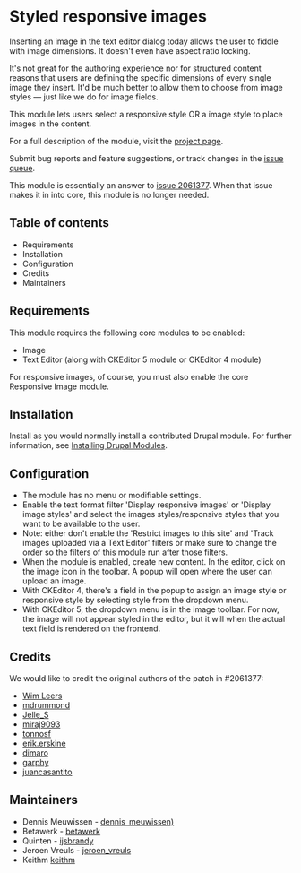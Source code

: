 # Styled responsive images

Inserting an image in the text editor dialog today allows the user to fiddle
with image dimensions. It doesn't even have aspect ratio locking.

It's not great for the authoring experience nor for structured content reasons
that users are defining the specific dimensions of every single image they
insert. It'd be much better to allow them to choose from image styles — just
like we do for image fields.

This module lets users select a responsive style OR a image style to place
images in the content.

For a full description of the module, visit the
[project page](https://www.drupal.org/project/inline_responsive_images).

Submit bug reports and feature suggestions, or track changes in the
[issue queue](https://www.drupal.org/project/issues/inline_responsive_images).

This module is essentially an answer to
[issue 2061377](https://www.drupal.org/node/2061377).
When that issue makes it in into core, this module is no longer needed.

## Table of contents

- Requirements
- Installation
- Configuration
- Credits
- Maintainers


## Requirements

This module requires the following core modules to be enabled:
- Image
- Text Editor (along with CKEditor 5 module or CKEditor 4 module)

For responsive images, of course, you must also enable the core Responsive Image module.


## Installation

Install as you would normally install a contributed Drupal module. For further
information, see
[Installing Drupal Modules](https://www.drupal.org/docs/extending-drupal/installing-drupal-modules).


## Configuration

- The module has no menu or modifiable settings.
- Enable the text format filter 'Display responsive images' or 'Display image
  styles' and select the images styles/responsive styles that you want to be
  available to the user.
- Note: either don't enable the 'Restrict images to this site' and
  'Track images uploaded via a Text Editor' filters or make sure to change the
  order so the filters of this module run after those filters.
- When the module is enabled, create new content. In the editor, click on the
  image icon in the toolbar. A popup will open where the user can upload an
  image.
- With CKEditor 4, there's a field in the popup to assign an image style or
  responsive style by selecting style from the dropdown menu.
- With CKEditor 5, the dropdown menu is in the image toolbar. For now, the image
  will not appear styled in the editor, but it will when the actual text field
  is rendered on the frontend.


## Credits

We would like to credit the original authors of the patch in #2061377:

- [Wim Leers](https://www.drupal.org/u/wim-leers)
- [mdrummond](https://www.drupal.org/u/mdrummond)
- [Jelle_S](https://www.drupal.org/u/jelle_s)
- [miraj9093](https://www.drupal.org/u/miraj9093)
- [tonnosf](https://www.drupal.org/u/tonnosf)
- [erik.erskine](https://www.drupal.org/u/erikerskine)
- [dimaro](https://www.drupal.org/u/dimaro)
- [garphy](https://www.drupal.org/u/garphy)
- [juancasantito](https://www.drupal.org/u/juancasantito)


## Maintainers

- Dennis Meuwissen - [dennis_meuwissen)](https://www.drupal.org/u/dennis_meuwissen)
- Betawerk - [betawerk](https://www.drupal.org/u/betawerk)
- Quinten - [ijsbrandy](https://www.drupal.org/u/ijsbrandy)
- Jeroen Vreuls - [jeroen_vreuls](https://www.drupal.org/u/jeroen_vreuls)
- Keithm [keithm](https://www.drupal.org/u/keithm)
